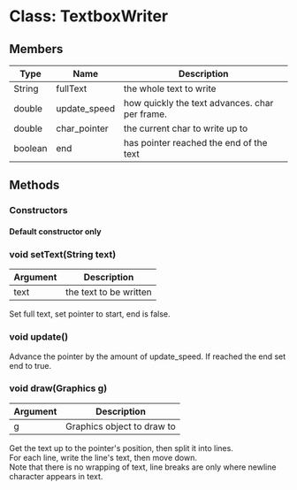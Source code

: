 <h1>Class: TextboxWriter</h1>

<h2>Members</h2>

 Type | Name | Description
------|------|-------------
String |fullText |the whole text to write
double |update_speed |how quickly the text advances. char per frame.
double |char_pointer |the current char to write up to
boolean |end |has pointer reached the end of the text
 
<h2>Methods</h2>
<h3>Constructors</h3>
<h4>Default constructor only</h4>
 
<h3>void setText(String text)</h3>

Argument | Description
--- | ---
text |the text to be written

Set full text, set pointer to start, end is false.

<h3>void update()</h3>

Advance the pointer by the amount of update_speed. If reached the end set end to true.

<h3>void draw(Graphics g)</h3>

Argument | Description
--- | ---
g| Graphics object to draw to

Get the text up to the pointer's position, then split it into lines.  
For each line, write the line's text, then move down.  
Note that there is no wrapping of text, line breaks are only where newline character appears in text.
